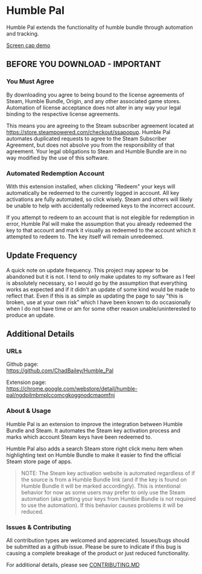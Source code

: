 # Humble Pal

Humble Pal extends the functionality of humble bundle through automation and 
tracking.

[Screen cap demo](https://i.imgur.com/Jo3B5zD.gif)

## BEFORE YOU DOWNLOAD - IMPORTANT

### You Must Agree

By downloading you agree to being bound to the license agreements of Steam,
Humble Bundle, Origin, and any other associated game stores. Automation of
license acceptance does not alter in any way your legal binding to the
respective license agreements.

This means you are agreeing to the Steam subscriber agreement located at
<https://store.steampowered.com/checkout/ssapopup>.
Humble Pal automates duplicated requests to agree to the Steam Subscriber
Agreement, but does not absolve you from the responsibility of that
agreement. Your legal obligations to Steam and Humble Bundle are in no way
modified by the use of this software.

### Automated Redemption Account

With this extension installed, when clicking "Redeem" your keys will
automatically be redeemed to the currently logged in account. All key
activations are fully automated, so click wisely. Steam and others will likely
be unable to help with accidentally redeemed keys to the incorrect account.

If you attempt to redeem to an account that is not elegible for redemption in
error, Humble Pal will make the assumption that you already redeemed the key to
that account and mark it visually as redeemed to the account which it attempted
to redeem to. The key itself will remain unredeemed.

## Update Frequency

A quick note on update frequency. This project may appear to be abandoned but
it is not. I tend to only make updates to my software as I feel is absolutely
necessary, so I would go by the assumption that everything works as expected
and if it didn't an update of some kind would be made to reflect that. Even
if this is as simple as updating the page to say "this is broken, use at your
own risk" which I have been known to do occasionally when I do not have time or
am for some other reason unable/uninterested to produce an update.

## Additional Details

### URLs

Github page:  
<https://github.com/ChadBailey/Humble_Pal>

Extension page:  
<https://chrome.google.com/webstore/detail/humble-pal/ngdpilmbmplccomcgkoggnodcmaomfnj>

### About & Usage

Humble Pal is an extension to improve the integration between Humble Bundle
and Steam. It automates the Steam key activation process and marks which
account Steam keys have been redeemed to.

Humble Pal also adds a search Steam store right click menu item when
highlighting text on Humble Bundle to make it easier to find the official
Steam store page of apps.

> NOTE: The Steam key activation website is automated regardless of if the
source is from a Humble Bundle link (and if the key is found on Humble Bundle
it will be marked accordingly). This is intentional behavior for now as some
users may prefer to only use the Steam automation (aka getting your keys from
Humble Bundle is not required to use the automation). If this behavior causes
problems it will be reduced.

### Issues & Contributing

All contribution types are welcomed and appreciated. Issues/bugs should be
submitted as a github issue. Please be sure to indicate if this bug is causing
a complete breakage of the product or just reduced functionality.

For additional details, please see [CONTRIBUTING.MD](CONTRIBUTING.MD)

